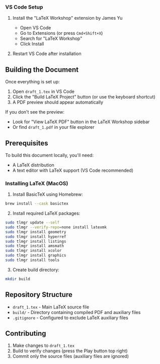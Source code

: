 ### VS Code Setup

1. Install the "LaTeX Workshop" extension by James Yu

   - Open VS Code
   - Go to Extensions (or press `Cmd+Shift+X`)
   - Search for "LaTeX Workshop"
   - Click Install

2. Restart VS Code after installation

## Building the Document

Once everything is set up:

1. Open `draft_1.tex` in VS Code
2. Click the "Build LaTeX Project" button (or use the keyboard shortcut)
3. A PDF preview should appear automatically

If you don't see the preview:

- Look for "View LaTeX PDF" button in the LaTeX Workshop sidebar
- Or find `draft_1.pdf` in your file explorer

## Prerequisites

To build this document locally, you'll need:

- A LaTeX distribution
- A text editor with LaTeX support (VS Code recommended)

### Installing LaTeX (MacOS)

1. Install BasicTeX using Homebrew:

```bash
brew install --cask basictex
```

2. Install required LaTeX packages:

```bash
sudo tlmgr update --self
sudo tlmgr --verify-repo=none install latexmk
sudo tlmgr install geometry
sudo tlmgr install hyperref
sudo tlmgr install listings
sudo tlmgr install amsmath
sudo tlmgr install xcolor
sudo tlmgr install graphics
sudo tlmgr install tools
```

3. Create build directory:

```bash
mkdir build
```

## Repository Structure

- `draft_1.tex` - Main LaTeX source file
- `build/` - Directory containing compiled PDF and auxiliary files
- `.gitignore` - Configured to exclude LaTeX auxiliary files

## Contributing

1. Make changes to `draft_1.tex`
2. Build to verify changes (press the Play button top right)
3. Commit only the source files (auxiliary files are ignored)
